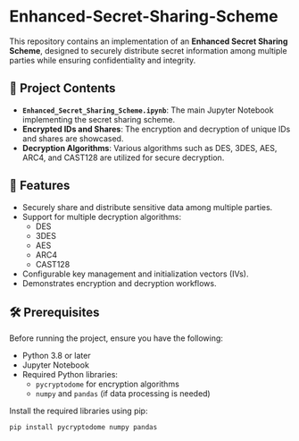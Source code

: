 # Enhanced-Secret-Sharing-Scheme

This repository contains an implementation of an **Enhanced Secret Sharing Scheme**, designed to securely distribute secret information among multiple parties while ensuring confidentiality and integrity.

## 📂 Project Contents

- **`Enhanced_Secret_Sharing_Scheme.ipynb`**: The main Jupyter Notebook implementing the secret sharing scheme.
- **Encrypted IDs and Shares**: The encryption and decryption of unique IDs and shares are showcased.
- **Decryption Algorithms**: Various algorithms such as DES, 3DES, AES, ARC4, and CAST128 are utilized for secure decryption.

## 🚀 Features

- Securely share and distribute sensitive data among multiple parties.
- Support for multiple decryption algorithms:
  - DES
  - 3DES
  - AES
  - ARC4
  - CAST128
- Configurable key management and initialization vectors (IVs).
- Demonstrates encryption and decryption workflows.

## 🛠️ Prerequisites

Before running the project, ensure you have the following:

- Python 3.8 or later
- Jupyter Notebook
- Required Python libraries:
  - `pycryptodome` for encryption algorithms
  - `numpy` and `pandas` (if data processing is needed)

Install the required libraries using pip:

```bash
pip install pycryptodome numpy pandas

